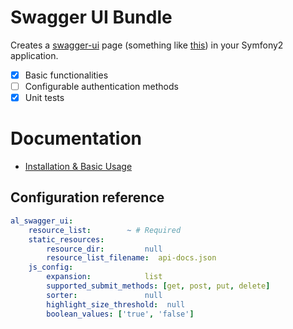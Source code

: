 Swagger UI Bundle
=================

Creates a [swagger-ui](https://github.com/wordnik/swagger-ui) page (something like [this](http://petstore.swagger.wordnik.com/)) in your Symfony2 application.

* [x] Basic functionalities
* [ ] Configurable authentication methods
* [x] Unit tests

# Documentation

* [Installation & Basic Usage](https://github.com/bezhermoso/swagger-ui-bundle/blob/master/Resources/doc/index.md)

## Configuration reference

```yaml
al_swagger_ui:
    resource_list:        ~ # Required
    static_resources:
        resource_dir:         null
        resource_list_filename:  api-docs.json
    js_config:
        expansion:            list
        supported_submit_methods: [get, post, put, delete]
        sorter:               null
        highlight_size_threshold:  null
        boolean_values: ['true', 'false']
```
